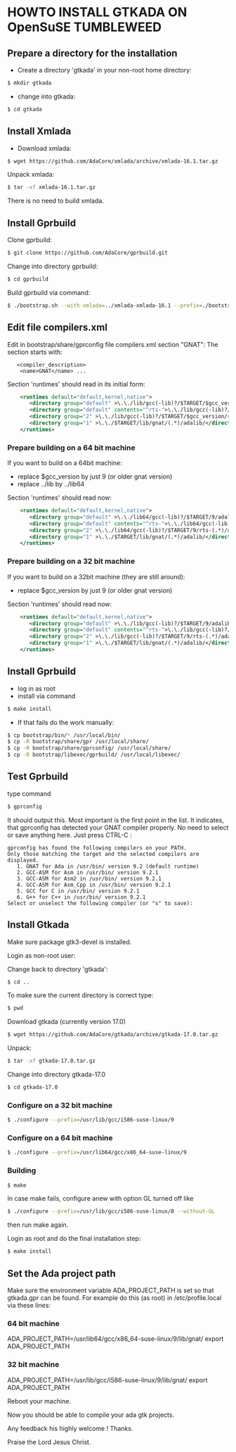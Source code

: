 # HOWTO INSTALL GTKADA ON OpenSuSE TUMBLEWEED

## Prepare a directory for the installation

- Create a directory 'gtkada' in your non-root home directory:

```sh
$ mkdir gtkada
```

- change into gtkada:

```sh
$ cd gtkada
```

## Install Xmlada

- Download xmlada:

```sh
$ wget https://github.com/AdaCore/xmlada/archive/xmlada-16.1.tar.gz
```

Unpack xmlada:
```sh
$ tar -xf xmlada-16.1.tar.gz
```

There is no need to build xmlada.


## Install Gprbuild

Clone gprbuild:

```sh
$ git clone https://github.com/AdaCore/gprbuild.git
```

Change into directory gprbuild:

```sh
$ cd gprbuild
```

Build gprbuild via command:

```sh
$ ./bootstrap.sh --with-xmlada=../xmlada-xmlada-16.1 --prefix=./bootstrap
```

## Edit file compilers.xml

Edit in bootstrap/share/gprconfig file compilers.xml section "GNAT":
The section starts with:

```code
   <compiler_description>
    <name>GNAT</name> ...
```
    
Section 'runtimes' should read in its initial form:

```xml
    <runtimes default="default,kernel,native">
       <directory group="default" >\.\./lib/gcc(-lib)?/$TARGET/$gcc_version/adalib/</directory>
       <directory group="default" contents="^rts-">\.\./lib/gcc(-lib)?/$TARGET/$gcc_version/ada_object_path</directory>
       <directory group="2" >\.\./lib/gcc(-lib)?/$TARGET/$gcc_version/rts-(.*)/adalib/</directory>
       <directory group="1" >\.\./$TARGET/lib/gnat/(.*)/adalib/</directory>
    </runtimes>
```
    
### Prepare building on a 64 bit machine

If you want to build on a 64bit machine:
- replace $gcc_version by just 9 (or older gnat version)
- replace \.\./lib by \.\./lib64

Section 'runtimes' should read now:

```xml
    <runtimes default="default,kernel,native">
       <directory group="default" >\.\./lib64/gcc(-lib)?/$TARGET/9/adalib/</directory>
       <directory group="default" contents="^rts-">\.\./lib64/gcc(-lib)?/$TARGET/9/ada_object_path</directory>
       <directory group="2" >\.\./lib64/gcc(-lib)?/$TARGET/9/rts-(.*)/adalib/</directory>
       <directory group="1" >\.\./$TARGET/lib/gnat/(.*)/adalib/</directory>
    </runtimes>
```

### Prepare building on a 32 bit machine

If you want to build on a 32bit machine (they are still around):
- replace $gcc_version by just 9 (or older gnat version)

Section 'runtimes' should read now:

```xml
    <runtimes default="default,kernel,native">
       <directory group="default" >\.\./lib/gcc(-lib)?/$TARGET/9/adalib/</directory>
       <directory group="default" contents="^rts-">\.\./lib/gcc(-lib)?/$TARGET/9/ada_object_path</directory>
       <directory group="2" >\.\./lib/gcc(-lib)?/$TARGET/9/rts-(.*)/adalib/</directory>
       <directory group="1" >\.\./$TARGET/lib/gnat/(.*)/adalib/</directory>
    </runtimes>
```

## Install Gprbuild
- log in as root
- install via command

```sh
$ make install
```

- If that fails do the work manually: 

```sh
$ cp bootstrap/bin/* /usr/local/bin/
$ cp -R bootstrap/share/gpr /usr/local/share/
$ cp -R bootstrap/share/gprconfig/ /usr/local/share/
$ cp -R bootstrap/libexec/gprbuild/ /usr/local/libexec/
```

## Test Gprbuild

type command

```sh
$ gprconfig 
```

It should output this. Most important is the first point in the list. It
indicates, that gprconfig has detected your GNAT compiler properly. No need
to select or save anything here. Just press CTRL-C :

```code
gprconfig has found the following compilers on your PATH.
Only those matching the target and the selected compilers are displayed.
   1. GNAT for Ada in /usr/bin/ version 9.2 (default runtime)
   2. GCC-ASM for Asm in /usr/bin/ version 9.2.1
   3. GCC-ASM for Asm2 in /usr/bin/ version 9.2.1
   4. GCC-ASM for Asm_Cpp in /usr/bin/ version 9.2.1
   5. GCC for C in /usr/bin/ version 9.2.1
   6. G++ for C++ in /usr/bin/ version 9.2.1
Select or unselect the following compiler (or "s" to save): 
```

## Install Gtkada

Make sure package gtk3-devel is installed.

Login as non-root user:

Change back to directory 'gtkada':

```sh
$ cd ..
```

To make sure the current directory is correct type:

```sh
$ pwd
```


Download gtkada (currently version 17.0)

```sh
$ wget https://github.com/AdaCore/gtkada/archive/gtkada-17.0.tar.gz
```

Unpack:

```sh
$ tar -xf gtkada-17.0.tar.gz
```

Change into directory gtkada-17.0

```sh
$ cd gtkada-17.0
```


### Configure on a 32 bit machine
```sh
$ ./configure --prefix=/usr/lib/gcc/i586-suse-linux/9
```

### Configure on a 64 bit machine
```sh
$ ./configure --prefix=/usr/lib64/gcc/x86_64-suse-linux/9
```

### Building
```sh
$ make
```

In case make fails, configure anew with option GL turned off like
```sh
$ ./configure --prefix=/usr/lib/gcc/i586-suse-linux/8 --without-GL
```

then run make again.

Login as root and do the final installation step:

```sh
$ make install
```


## Set the Ada project path

Make sure the environment variable ADA_PROJECT_PATH is set so that
gtkada.gpr can be found. For example do this (as root) in /etc/profile.local via these
lines:

### 64 bit machine
ADA_PROJECT_PATH=/usr/lib64/gcc/x86_64-suse-linux/9/lib/gnat/
export ADA_PROJECT_PATH

### 32 bit machine
ADA_PROJECT_PATH=/usr/lib/gcc/i586-suse-linux/9/lib/gnat/
export ADA_PROJECT_PATH

Reboot your machine.

Now you should be able to compile your ada gtk projects.

Any feedback his highly welcome ! Thanks.

Praise the Lord Jesus Christ.
